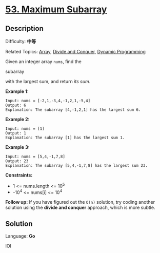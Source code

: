 # [53\. Maximum Subarray](https://leetcode.cn/problems/maximum-subarray/)

## Description

Difficulty: **中等**  

Related Topics: [Array](https://leetcode.cn/tag/https://leetcode.cn/tag/array//), [Divide and Conquer](https://leetcode.cn/tag/https://leetcode.cn/tag/divide-and-conquer//), [Dynamic Programming](https://leetcode.cn/tag/https://leetcode.cn/tag/dynamic-programming//)


Given an integer array `nums`, find the<span data-keyword="subarray-nonempty" class=" cursor-pointer relative text-dark-blue-s text-sm"></span>


subarray


with the largest sum, and return _its sum_.

**Example 1:**

```
Input: nums = [-2,1,-3,4,-1,2,1,-5,4]
Output: 6
Explanation: The subarray [4,-1,2,1] has the largest sum 6.
```

**Example 2:**

```
Input: nums = [1]
Output: 1
Explanation: The subarray [1] has the largest sum 1.
```

**Example 3:**

```
Input: nums = [5,4,-1,7,8]
Output: 23
Explanation: The subarray [5,4,-1,7,8] has the largest sum 23.
```

**Constraints:**

*   1 <= nums.length <= 10<sup>5</sup>
*   -10<sup>4</sup> <= nums[i] <= 10<sup>4</sup>

**Follow up:** If you have figured out the `O(n)` solution, try coding another solution using the **divide and conquer** approach, which is more subtle.


## Solution

Language: **Go**


IOI
